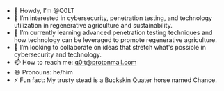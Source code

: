 - 👋 Howdy, I’m @Q0LT
- 👀 I’m interested in cybersecurity, penetration testing, and technology utilization in regenerative agriculture and sustainability. 
- 🌱 I’m currently learning advanced penetration testing techniques and how technology can be leveraged to promote regenerative agriculture.
- 💞️ I’m looking to collaborate on ideas that stretch what's possible in cybersecurity and technology.
- 📫 How to reach me: q0lt@protonmail.com
- 😄 Pronouns: he/him
- ⚡ Fun fact: My trusty stead is a Buckskin Quater horse named Chance.

<!---
Q0LT/Q0LT is a ✨ special ✨ repository because its `README.md` (this file) appears on your GitHub profile.
You can click the Preview link to take a look at your changes.
--->
